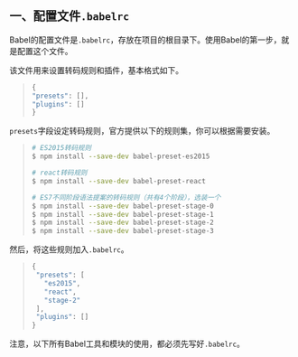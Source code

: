 ## 一、配置文件`.babelrc`

Babel的配置文件是`.babelrc`，存放在项目的根目录下。使用Babel的第一步，就是配置这个文件。

该文件用来设置转码规则和插件，基本格式如下。

> ```javascript
> {
> "presets": [],
> "plugins": []
> }
> ```

`presets`字段设定转码规则，官方提供以下的规则集，你可以根据需要安装。

> ```bash
> # ES2015转码规则
> $ npm install --save-dev babel-preset-es2015
> 
> # react转码规则
> $ npm install --save-dev babel-preset-react
> 
> # ES7不同阶段语法提案的转码规则（共有4个阶段），选装一个
> $ npm install --save-dev babel-preset-stage-0
> $ npm install --save-dev babel-preset-stage-1
> $ npm install --save-dev babel-preset-stage-2
> $ npm install --save-dev babel-preset-stage-3
> ```

然后，将这些规则加入`.babelrc`。

> ```javascript
> {
>  "presets": [
>    "es2015",
>    "react",
>    "stage-2"
>  ],
>  "plugins": []
> }
> ```

注意，以下所有Babel工具和模块的使用，都必须先写好`.babelrc`。